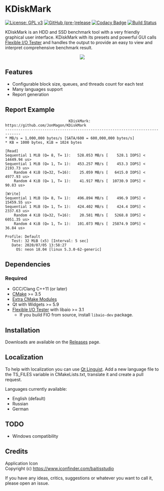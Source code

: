 # KDiskMark
[![License: GPL v3](https://img.shields.io/badge/License-GPLv3-orange.svg)](https://www.gnu.org/licenses/gpl-3.0)
[![GitHub (pre-)release](https://img.shields.io/github/release/JonMagon/KDiskMark/all.svg)](https://github.com/JonMagon/KDiskMark/releases)
[![Codacy Badge](https://api.codacy.com/project/badge/Grade/d4457b2f0d2947be95414218e37ce19f)](https://app.codacy.com/manual/JonMagon/KDiskMark?utm_source=github.com&utm_medium=referral&utm_content=JonMagon/KDiskMark&utm_campaign=Badge_Grade_Dashboard)
[![Build Status](https://travis-ci.com/JonMagon/KDiskMark.svg?branch=master)](https://travis-ci.com/JonMagon/KDiskMark) 

KDiskMark is an HDD and SSD benchmark tool with a very friendly graphical user interface. KDiskMark with its presets and powerful GUI calls [Flexible I/O Tester](https://github.com/axboe/fio) and handles the output to provide an easy to view and interpret comprehensive benchmark result.

<p align="center">
   <img src="https://raw.githubusercontent.com/JonMagon/KDiskMark/master/assets/images/kdiskmark.png"/>
</p>

## Features
* Configurable block size, queues, and threads count for each test
* Many languages support
* Report generation

## Report Example
```
                             KDiskMark: https://github.com/JonMagon/KDiskMark
-----------------------------------------------------------------------------
* MB/s = 1,000,000 bytes/s [SATA/600 = 600,000,000 bytes/s]
* KB = 1000 bytes, KiB = 1024 bytes

[Read]
Sequential 1 MiB (Q= 8, T= 1):   528.053 MB/s [    528.1 IOPS] < 14449.94 us>
Sequential 1 MiB (Q= 1, T= 1):   453.257 MB/s [    453.3 IOPS] <  2193.73 us>
    Random 4 KiB (Q=32, T=16):    25.059 MB/s [   6415.0 IOPS] <  4977.93 us>
    Random 4 KiB (Q= 1, T= 1):    41.917 MB/s [  10730.9 IOPS] <    90.83 us>

[Write]
Sequential 1 MiB (Q= 8, T= 1):   496.894 MB/s [    496.9 IOPS] < 15459.55 us>
Sequential 1 MiB (Q= 1, T= 1):   424.402 MB/s [    424.4 IOPS] <  2337.63 us>
    Random 4 KiB (Q=32, T=16):    20.581 MB/s [   5268.8 IOPS] <  6051.35 us>
    Random 4 KiB (Q= 1, T= 1):   101.073 MB/s [  25874.9 IOPS] <    36.84 us>

Profile: Default
   Test: 32 MiB (x5) [Interval: 5 sec]
   Date: 2020/07/05 13:58:27
     OS: neon 18.04 [linux 5.3.0-62-generic]
```

## Dependencies
### Required
* GCC/Clang C++11 (or later)
* [CMake](https://cmake.org/) >= 3.5
* [Extra CMake Modules](https://github.com/KDE/extra-cmake-modules)
* Qt with Widgets >= 5.9
* [Flexible I/O Tester](https://github.com/axboe/fio) with libaio >= 3.1
    * If you build FIO from source, install `libaio-dev` package.

## Installation
Downloads are available on the [Releases](https://github.com/JonMagon/KDiskMark/releases/latest) page. 

## Localization
To help with localization you can use [Qt Linguist](https://doc.qt.io/Qt-5/linguist-translators.html). Add a new language file to the TS_FILES variable in CMakeLists.txt, translate it and create a pull request. 

Languages currently available:
* English (default)
* Russian
* German

## TODO
* Windows compatibility

## Credits
Application Icon  
Copyright (c) https://www.iconfinder.com/baitisstudio

If you have any ideas, critics, suggestions or whatever you want to call it, please open an issue.
